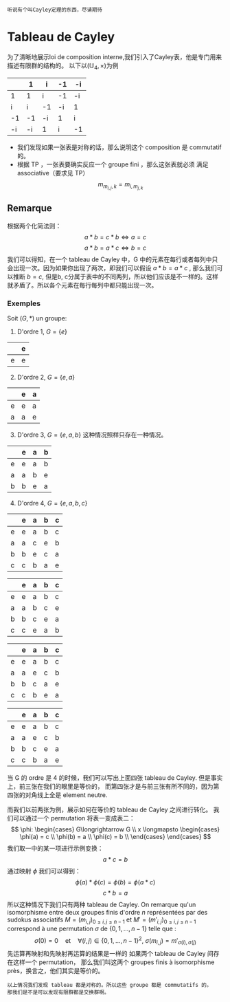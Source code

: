 	听说有个叫Cayley定理的东西，尽请期待
# Tableau de Cayley
为了清晰地展示loi de composition interne,我们引入了Cayley表，他是专门用来描述有限群的结构的。
以下以$(\mathbb{U}_{4},\times)$为例

| |1|i|-1|-i|
|-----|-----|-----|-----|-----|
|1|1|i|-1|-i|
|i|i|-1|-i|1|
|-1|-1|-i|1|i|
|-i|-i|1|i|-1|

- 我们发现如果一张表是对称的话，那么说明这个 composition 是 commutatif 的。
- 根据 TP ，一张表要确实反应一个 groupe fini ，那么这张表就必须 满足 associative（要求见 TP）
$$
m_{m_{i,j},k} = m_{i,m_{j,k}}
$$
## Remarque
根据两个化简法则：
$$
a * b = c * b \Leftrightarrow a = c
$$
$$
a * b = a * c \Leftrightarrow b = c
$$
我们可以得知，在一个 tableau de Cayley 中，G 中的元素在每行或者每列中只会出现一次。因为如果你出现了两次，即我们可以假设 $a * b = a * c$ , 那么我们可以推断 $b = c$, 但是b, c分属于表中的不同两列，所以他们应该是不一样的。这样就矛盾了。所以各个元素在每行每列中都只能出现一次。
### Exemples
Soit $(G, *)$ un groupe:
1. D'ordre 1, $G = \{e\}$

| |e|
|---|---|
|e|e|
2. D'ordre 2, $G = \{e, a\}$

| |e|a|
|--------|-------|-------|
|e|e|a|
|a|a|e|
3. D'ordre 3, $G = \{e, a, b\}$
	这种情况照样只存在一种情况。

| |e|a|b|
|---|---|---|---|
|e|e|a|b|
|a|a|b|e|
|b|b|e|a|

4. D'ordre 4, $G = \{e, a, b, c\}$

| |e|a|b|c|
|---|---|---|---|---|
|e|e|a|b|c|
|a|a|c|e|b|
|b|b|e|c|a|
|c|c|b|a|e|

| |e|a|b|c|
|---|---|---|---|---|
|e|e|a|b|c|
|a|a|b|c|e|
|b|b|c|e|a|
|c|c|e|a|b|

| |e|a|b|c|
|---|---|---|---|---|
|e|e|a|b|c|
|a|a|e|c|b|
|b|b|c|a|e|
|c|c|b|e|a|

| |e|a|b|c|
|---|---|---|---|---|
|e|e|a|b|c|
|a|a|e|c|b|
|b|b|c|e|a|
|c|c|b|a|e|
当 G 的 ordre 是 4 的时候，我们可以写出上面四张 tableau de Cayley. 但是事实上，前三张在我们的眼里是等价的， 而第四张才是与前三张有所不同的，因为第四张的对角线上全是 element neutre.

而我们以前两张为例，展示如何在等价的 tableau de Cayley 之间进行转化。
我们可以通过一个 permutation 将表一变成表二：
$$
\phi:
\begin{cases}
G\longrightarrow G \\
x \longmapsto 
\begin{cases}
\phi(a) = c \\
\phi(b) = a \\
\phi(c) = b \\
\end{cases}
\end{cases}
$$
我们取一中的某一项进行示例变换：
$$
a * c = b
$$
通过映射 $\phi$ 我们可以得到：
$$
\phi(a) * \phi(c) = \phi(b) = \phi(a * c)
$$
$$
c * b = a
$$
所以这种情况下我们只有两种 tableau de Cayley.
On remarque qu'un isomorphisme entre deux groupes finis d'ordre $n$ représentées par des sudokus associatifs $M=(m_{i,j})_{0\leqslant i,j\leqslant n-1}$ et $M'=(m'_{i,j})_{0\leqslant i,j\leqslant n-1}$ correspond à une permutation $\sigma$ de $\{0,1,\dots,n-1\}$ telle que :
$$
\sigma(0)=0\quad\text{et}\quad\forall(i,j)\in\{0,1,\dots,n-1\}^2,\ \sigma(m_{i,j})=m'_{\sigma(i),\sigma(j)}
$$
	先运算再映射和先映射再运算的结果是一样的
如果两个 tableau de Cayley 间存在这样一个 permutation， 那么我们叫这两个 groupes finis à isomorphisme près，换言之，他们其实是等价的。

	以上情况我们发现 tableau 都是对称的。所以这些 groupe 都是 commutatifs 的。
	那我们是不是可以发现有限群都是交换群啊。